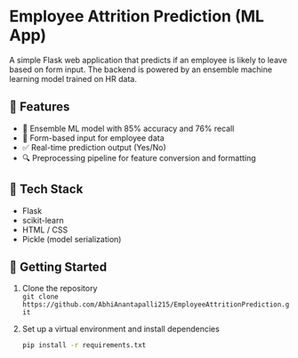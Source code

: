 # Employee Attrition Prediction (ML App)

A simple Flask web application that predicts if an employee is likely to leave based on form input. The backend is powered by an ensemble machine learning model trained on HR data.

## 🎯 Features
- 🧠 Ensemble ML model with 85% accuracy and 76% recall
- 📝 Form-based input for employee data
- ✅ Real-time prediction output (Yes/No)
- 🔍 Preprocessing pipeline for feature conversion and formatting

## 🧰 Tech Stack
- Flask
- scikit-learn
- HTML / CSS
- Pickle (model serialization)

## 🚀 Getting Started

1. Clone the repository  
   `git clone https://github.com/AbhiAnantapalli215/EmployeeAttritionPrediction.git`

2. Set up a virtual environment and install dependencies  
   ```bash
   pip install -r requirements.txt
